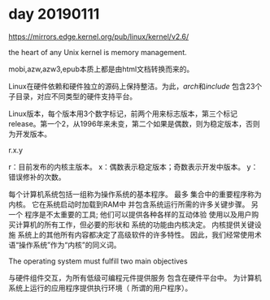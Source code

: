 # day 20190111

https://mirrors.edge.kernel.org/pub/linux/kernel/v2.6/

the heart of any Unix kernel is memory management.

mobi,azw,azw3,epub本质上都是由html文档转换而来的。

Linux在硬件依赖和硬件独立的源码上保持整洁。为此，*arch*和*include* 包含23个子目录，对应不同类型的硬件支持平台。

Linux版本，每个版本用3个数字标记，前两个用来标志版本，第三个标记release。第一个2，从1996年来未变，第二个如果是偶数，则为稳定版本，否则为开发版本。

r.x.y

  r：目前发布的内核主版本。
  x：偶数表示稳定版本；奇数表示开发中版本。
  y：错误修补的次数。

每个计算机系统包括一组称为操作系统的基本程序。 最多
集合中的重要程序称为内核。 它在系统启动时加载到RAM中
并包含系统运行所需的许多关键步骤。 另一个
程序是不太重要的工具; 他们可以提供各种各样的互动体验
使用以及用户购买计算机的所有工作，但必要的形状和
系统的功能由内核决定。 内核提供关键设施
系统上的其他所有内容都决定了高级软件的许多特性。
因此，我们经常使用术语“操作系统”作为“内核”的同义词。

The operating system must fulfill two main objectives

与硬件组件交互，为所有低级可编程元件提供服务
包含在硬件平台中。
为计算机系统上运行的应用程序提供执行环境（
所谓的用户程序）。

